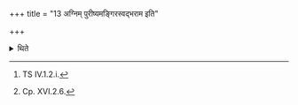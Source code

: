 +++
title = "13 अग्निम् पुरीष्यमङ्गिरस्वद्भराम इति"

+++

<details><summary>थिते</summary>

13. He addresses the enemy whomsoever he meets (on the way) with agniṁ purīśyam....[^1] He indicates him if he is not looking at him.[^2]   

[^1]: TS IV.1.2.i.  

[^2]: Cp. XVI.2.6.  
</details>
